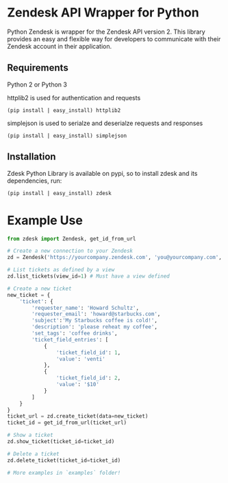 # Zendesk API Wrapper for Python

Python Zendesk is wrapper for the Zendesk API version 2. This library provides
an easy and flexible way for developers to communicate with their Zendesk
account in their application. 


## Requirements

Python 2 or Python 3

httplib2 is used for authentication and requests

    (pip install | easy_install) httplib2

simplejson is used to serialze and deserialze requests and responses

    (pip install | easy_install) simplejson


## Installation

Zdesk Python Library is available on pypi, so to install zdesk and its
dependencies, run:

    (pip install | easy_install) zdesk


# Example Use

```python
from zdesk import Zendesk, get_id_from_url

# Create a new connection to your Zendesk
zd = Zendesk('https://yourcompany.zendesk.com', 'you@yourcompany.com', 'passwd')

# List tickets as defined by a view
zd.list_tickets(view_id=1) # Must have a view defined

# Create a new ticket
new_ticket = {
    'ticket': {
        'requester_name': 'Howard Schultz',
        'requester_email': 'howard@starbucks.com',
        'subject':'My Starbucks coffee is cold!',
        'description': 'please reheat my coffee',
        'set_tags': 'coffee drinks',
        'ticket_field_entries': [
            {
                'ticket_field_id': 1,
                'value': 'venti'
            },
            {
                'ticket_field_id': 2,
                'value': '$10'
            }
        ]
    }
}
ticket_url = zd.create_ticket(data=new_ticket)
ticket_id = get_id_from_url(ticket_url)

# Show a ticket
zd.show_ticket(ticket_id=ticket_id)

# Delete a ticket
zd.delete_ticket(ticket_id=ticket_id)

# More examples in `examples` folder!
```
